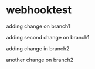 # webhooktest


adding change on branch1


adding second change on branch1



adding change in branch2


another change on branch2